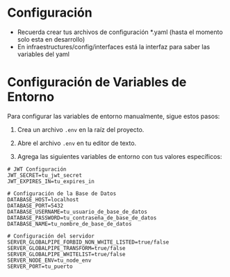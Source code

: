# Configuración
  - Recuerda crear tus archivos de configuración *.yaml (hasta el momento solo esta en desarrollo)
  - En infraestructures/config/interfaces está la interfaz para saber las variables del yaml

# Configuración de Variables de Entorno

Para configurar las variables de entorno manualmente, sigue estos pasos:

1. Crea un archivo `.env` en la raíz del proyecto.

2. Abre el archivo `.env` en tu editor de texto.

3. Agrega las siguientes variables de entorno con tus valores específicos:

```env
# JWT Configuración
JWT_SECRET=tu_jwt_secret
JWT_EXPIRES_IN=tu_expires_in

# Configuración de la Base de Datos
DATABASE_HOST=localhost
DATABASE_PORT=5432
DATABASE_USERNAME=tu_usuario_de_base_de_datos
DATABASE_PASSWORD=tu_contraseña_de_base_de_datos
DATABASE_NAME=tu_nombre_de_base_de_datos

# Configuración del servidor
SERVER_GLOBALPIPE_FORBID_NON_WHITE_LISTED=true/false
SERVER_GLOBALPIPE_TRANSFORM=true/false
SERVER_GLOBALPIPE_WHITELIST=true/false
SERVER_NODE_ENV=tu_node_env 
SERVER_PORT=tu_puerto